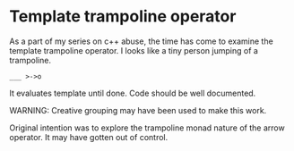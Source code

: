 # Template trampoline operator

As a part of my series on c++ abuse, the time
has come to examine the template trampoline operator.
I looks like a tiny person jumping of a trampoline.

```
___ >->o
```

It evaluates template until done. Code should be well
documented.

  WARNING: Creative grouping may have been used
  to make this work.

Original intention was to explore the trampoline monad
nature of the arrow operator. It may have gotten out of
control.
